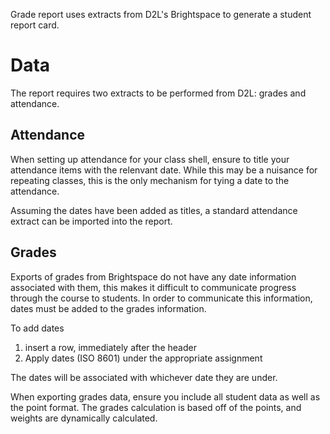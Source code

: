 Grade report uses extracts from D2L's Brightspace to generate a 
student report card.

# Data

The report requires two extracts to be performed from D2L: grades and 
attendance.

## Attendance

When setting up attendance for your class shell, ensure to title your 
attendance items with the relenvant date. While this may be a 
nuisance for repeating classes, this is the only mechanism for tying 
a date to the attendance.

Assuming the dates have been added as titles, a standard attendance 
extract can be imported into the report.

## Grades

Exports of grades from Brightspace do not have any date information 
associated with them, this makes it difficult to communicate progress 
through the course to students. In order to communicate this 
information, dates must be added to the grades information. 

To add dates

1. insert a row, immediately after the header 
2. Apply dates (ISO 8601) under the appropriate assignment

The dates will be associated with whichever date they are under.

When exporting grades data, ensure you include all student data as 
well as the point format. The grades calculation is based off of the 
points, and weights are dynamically calculated.
